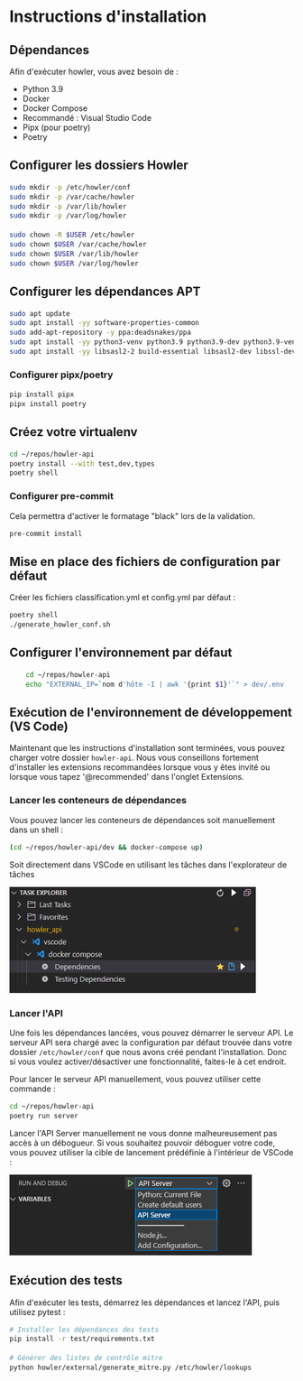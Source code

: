 # Instructions d'installation

## Dépendances

Afin d'exécuter howler, vous avez besoin de :

- Python 3.9
- Docker
- Docker Compose
- Recommandé : Visual Studio Code
- Pipx (pour poetry)
- Poetry

## Configurer les dossiers Howler

```bash
sudo mkdir -p /etc/howler/conf
sudo mkdir -p /var/cache/howler
sudo mkdir -p /var/lib/howler
sudo mkdir -p /var/log/howler

sudo chown -R $USER /etc/howler
sudo chown $USER /var/cache/howler
sudo chown $USER /var/lib/howler
sudo chown $USER /var/log/howler
```

## Configurer les dépendances APT

```bash
sudo apt update
sudo apt install -yy software-properties-common
sudo add-apt-repository -y ppa:deadsnakes/ppa
sudo apt install -yy python3-venv python3.9 python3.9-dev python3.9-venv
sudo apt install -yy libsasl2-2 build-essential libsasl2-dev libssl-dev zip
```

### Configurer pipx/poetry

```bash
pip install pipx
pipx install poetry
```

## Créez votre virtualenv

```bash
cd ~/repos/howler-api
poetry install --with test,dev,types
poetry shell
```

### Configurer pre-commit

Cela permettra d'activer le formatage "black" lors de la validation.

```bash
pre-commit install
```

## Mise en place des fichiers de configuration par défaut

Créer les fichiers classification.yml et config.yml par défaut :

```bash
poetry shell
./generate_howler_conf.sh
```

## Configurer l'environnement par défaut

```bash
    cd ~/repos/howler-api
    echo "EXTERNAL_IP=`nom d'hôte -I | awk '{print $1}'`" > dev/.env
```

## Exécution de l'environnement de développement (VS Code)

Maintenant que les instructions d'installation sont terminées, vous pouvez charger votre dossier `howler-api`. Nous vous conseillons fortement d'installer les extensions recommandées lorsque vous y êtes invité ou lorsque vous tapez '@recommended' dans l'onglet Extensions.

### Lancer les conteneurs de dépendances

Vous pouvez lancer les conteneurs de dépendances soit manuellement dans un shell :

```bash
(cd ~/repos/howler-api/dev && docker-compose up)
```

Soit directement dans VSCode en utilisant les tâches dans l'explorateur de tâches

![Explorateur de tâches](tasks.png)

### Lancer l'API

Une fois les dépendances lancées, vous pouvez démarrer le serveur API. Le serveur API sera chargé avec la configuration par défaut trouvée dans votre dossier `/etc/howler/conf` que nous avons créé pendant l'installation. Donc si vous voulez activer/désactiver une fonctionnalité, faites-le à cet endroit.

Pour lancer le serveur API manuellement, vous pouvez utiliser cette commande :

```bash
cd ~/repos/howler-api
poetry run server
```

Lancer l'API Server manuellement ne vous donne malheureusement pas accès à un débogueur. Si vous souhaitez pouvoir déboguer votre code, vous pouvez utiliser la cible de lancement prédéfinie à l'intérieur de VSCode :

![Explorateur de tâches](run_debug.png)

## Exécution des tests

Afin d'exécuter les tests, démarrez les dépendances et lancez l'API, puis utilisez pytest :

```bash
# Installer les dépendances des tests
pip install -r test/requirements.txt

# Générer des listes de contrôle mitre
python howler/external/generate_mitre.py /etc/howler/lookups
